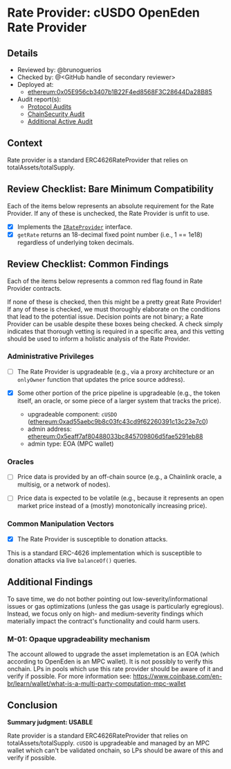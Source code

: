 # Rate Provider: cUSDO OpenEden Rate Provider

## Details
- Reviewed by: @brunoguerios
- Checked by: @\<GitHub handle of secondary reviewer\>
- Deployed at:
    - [ethereum:0x05E956cb3407b1B22F4ed8568F3C28644Da28B85](https://etherscan.io/address/0x05E956cb3407b1B22F4ed8568F3C28644Da28B85#readContract)
- Audit report(s):
    - [Protocol Audits](https://docs.openeden.com/treasury-bills-vault/risks)
    - [ChainSecurity Audit](https://github.com/OpenEdenHQ/audit-reports/blob/main/ChainSecurity/ChainSecurity_OpenEden_USDO_audit.pdf)
    - [Additional Active Audit](https://audits.hacken.io/openeden/)

## Context
Rate provider is a standard ERC4626RateProvider that relies on totalAssets/totalSupply.

## Review Checklist: Bare Minimum Compatibility
Each of the items below represents an absolute requirement for the Rate Provider. If any of these is unchecked, the Rate Provider is unfit to use.

- [x] Implements the [`IRateProvider`](https://github.com/balancer/balancer-v2-monorepo/blob/bc3b3fee6e13e01d2efe610ed8118fdb74dfc1f2/pkg/interfaces/contracts/pool-utils/IRateProvider.sol) interface.
- [x] `getRate` returns an 18-decimal fixed point number (i.e., 1 == 1e18) regardless of underlying token decimals.

## Review Checklist: Common Findings
Each of the items below represents a common red flag found in Rate Provider contracts.

If none of these is checked, then this might be a pretty great Rate Provider! If any of these is checked, we must thoroughly elaborate on the conditions that lead to the potential issue. Decision points are not binary; a Rate Provider can be usable despite these boxes being checked. A check simply indicates that thorough vetting is required in a specific area, and this vetting should be used to inform a holistic analysis of the Rate Provider.

### Administrative Privileges
- [ ] The Rate Provider is upgradeable (e.g., via a proxy architecture or an `onlyOwner` function that updates the price source address).

- [x] Some other portion of the price pipeline is upgradeable (e.g., the token itself, an oracle, or some piece of a larger system that tracks the price).
    - upgradeable component: `cUSDO` ([ethereum:0xad55aebc9b8c03fc43cd9f62260391c13c23e7c0](https://etherscan.io/address/0xad55aebc9b8c03fc43cd9f62260391c13c23e7c0/))
    - admin address: [ethereum:0x5eaff7af80488033bc845709806d5fae5291eb88](https://etherscan.io/address/0x5eaff7af80488033bc845709806d5fae5291eb88)
    - admin type: EOA (MPC wallet)

### Oracles
- [ ] Price data is provided by an off-chain source (e.g., a Chainlink oracle, a multisig, or a network of nodes).

- [ ] Price data is expected to be volatile (e.g., because it represents an open market price instead of a (mostly) monotonically increasing price).

### Common Manipulation Vectors
- [x] The Rate Provider is susceptible to donation attacks.

This is a standard ERC-4626 implementation which is susceptible to donation attacks via live `balanceOf()` queries.

## Additional Findings
To save time, we do not bother pointing out low-severity/informational issues or gas optimizations (unless the gas usage is particularly egregious). Instead, we focus only on high- and medium-severity findings which materially impact the contract's functionality and could harm users.

 ### M-01: Opaque upgradeability mechanism
The account allowed to upgrade the asset implemetation is an EOA (which according to OpenEden is an MPC wallet). It is not possibly to verify this onchain. LPs in pools which use this rate provider should be aware of it and verify if possible. For more information see: https://www.coinbase.com/en-br/learn/wallet/what-is-a-multi-party-computation-mpc-wallet

## Conclusion
**Summary judgment: USABLE**

Rate provider is a standard ERC4626RateProvider that relies on totalAssets/totalSupply. `cUSDO` is upgradeable and managed by an MPC wallet which can't be validated onchain, so LPs should be aware of this and verify if possible.